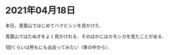 # 2021年04月18日 


本日，青葉山ではじめてハクビシンを見かけた．



青葉山ではたぬきをよく見かけれる．そのほかにはカモシカを見たことがある．



1回くらいは熊もにも出会ってみたい（車の中から）．
